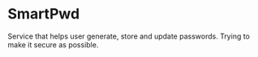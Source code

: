 # SmartPwd
Service that helps user generate, store and update passwords. Trying to make it secure as possible.
